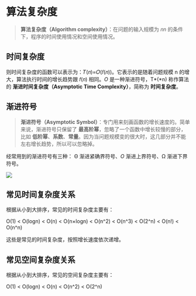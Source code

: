# 算法复杂度

> **算法复杂度（Algorithm complexity）**：在问题的输入规模为 𝑛*n* 的条件下，程序的时间使用情况和空间使用情况。

## 时间复杂度

则时间复杂度的函数可以表示为：𝑇(𝑛)=𝑂(𝑓(𝑛))。它表示的是随着问题规模 n 的增大，算法执行时间的增长趋势跟 𝑓(𝑛) 相同。*O* 是一种渐进符号，T*(*n) 称作算法的 **渐进时间复杂度（Asymptotic Time Complexity）**，简称为 **时间复杂度**。

## 渐进符号

> **渐进符号（Asymptotic Symbol）**：专门用来刻画函数的增长速度的。简单来说，渐进符号只保留了 **最高阶幂**，忽略了一个函数中增长较慢的部分，比如 **低阶幂**、**系数**、**常量**。因为当问题规模变的很大时，这几部分并不能左右增长趋势，所以可以忽略掉。

经常用到的渐进符号有三种： Θ 渐进紧确界符号、*O* 渐进上界符号、Ω 渐进下界符号。

![](https://raw.bgithub.xyz/amedesuu/img-2/main/img/202406221609534.png)

## 常见时间复杂度关系

根据从小到大排序，常见的时间复杂度主要有：

O(1) < O(logn) < O(n) < O(n×logn) < O(n^2) < O(n^3) < O(2^n) < O(n!) < O(n^n)

这些是常见的时间复杂度，按照增长速度依次递增。

## 常见空间复杂度关系

根据从小到大排序，常见的空间复杂度主要有：

O(1) < O(logn) < O(n) < O(n^2) < O(2^n)
